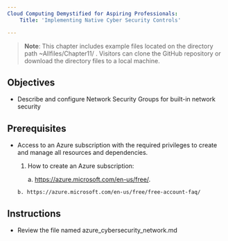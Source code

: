 ```yaml
---
Cloud Computing Demystified for Aspiring Professionals:
    Title: 'Implementing Native Cyber Security Controls'

---
```


>**Note**: This chapter includes example files located on the directory path ~Allfiles/Chapter11/ . Visitors can clone the GitHub repository or download the directory files to a local machine.

## Objectives

-   Describe and configure Network Security Groups for built-in network security


## Prerequisites

- Access to an Azure subscription with the required privileges to create and manage all resources and dependencies.

    1. How to create an Azure subscription:

	    a. https://azure.microsoft.com/en-us/free/.

      b. https://azure.microsoft.com/en-us/free/free-account-faq/

## Instructions
- Review the file named azure_cybersecurity_network.md

